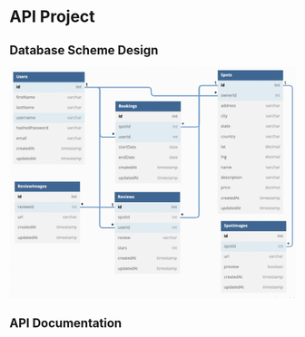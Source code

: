 # API Project

## Database Scheme Design

![db-schema]

[db-schema]: ./images/airbnb_dbdiagram.png

## API Documentation